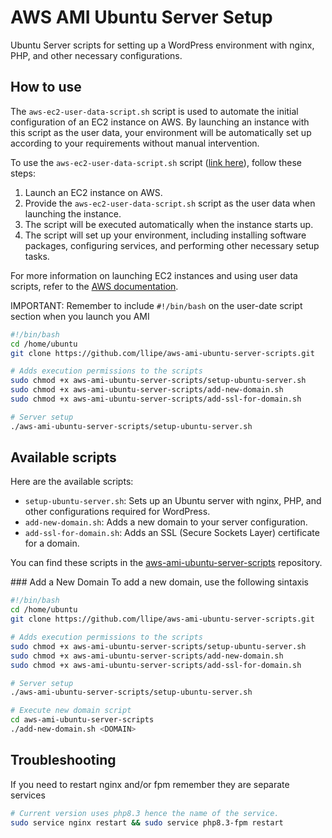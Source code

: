 # AWS AMI Ubuntu Server Setup

Ubuntu Server scripts for setting up a WordPress environment with nginx, PHP, and other necessary configurations.

## How to use

The `aws-ec2-user-data-script.sh` script is used to automate the initial configuration of an EC2 instance on AWS. By launching an instance with this script as the user data, your environment will be automatically set up according to your requirements without manual intervention.

To use the `aws-ec2-user-data-script.sh` script ([link here](aws-ec2-user-data-script.sh)), follow these steps:

1. Launch an EC2 instance on AWS.
2. Provide the `aws-ec2-user-data-script.sh` script as the user data when launching the instance.
3. The script will be executed automatically when the instance starts up.
4. The script will set up your environment, including installing software packages, configuring services, and performing other necessary setup tasks.

For more information on launching EC2 instances and using user data scripts, refer to the [AWS documentation](https://docs.aws.amazon.com/AWSEC2/latest/UserGuide/user-data.html).

IMPORTANT: Remember to include `#!/bin/bash` on the user-date script section when you launch you AMI

```bash
#!/bin/bash
cd /home/ubuntu
git clone https://github.com/llipe/aws-ami-ubuntu-server-scripts.git

# Adds execution permissions to the scripts
sudo chmod +x aws-ami-ubuntu-server-scripts/setup-ubuntu-server.sh
sudo chmod +x aws-ami-ubuntu-server-scripts/add-new-domain.sh
sudo chmod +x aws-ami-ubuntu-server-scripts/add-ssl-for-domain.sh

# Server setup
./aws-ami-ubuntu-server-scripts/setup-ubuntu-server.sh
```

## Available scripts

Here are the available scripts:

- `setup-ubuntu-server.sh`: Sets up an Ubuntu server with nginx, PHP, and other configurations required for WordPress.
- `add-new-domain.sh`: Adds a new domain to your server configuration.
- `add-ssl-for-domain.sh`: Adds an SSL (Secure Sockets Layer) certificate for a domain.

You can find these scripts in the [aws-ami-ubuntu-server-scripts](https://github.com/llipe/aws-ami-ubuntu-server-scripts) repository.

### Add a New Domain
To add a new domain, use the following sintaxis

```bash
#!/bin/bash
cd /home/ubuntu
git clone https://github.com/llipe/aws-ami-ubuntu-server-scripts.git

# Adds execution permissions to the scripts
sudo chmod +x aws-ami-ubuntu-server-scripts/setup-ubuntu-server.sh
sudo chmod +x aws-ami-ubuntu-server-scripts/add-new-domain.sh
sudo chmod +x aws-ami-ubuntu-server-scripts/add-ssl-for-domain.sh

# Server setup
./aws-ami-ubuntu-server-scripts/setup-ubuntu-server.sh

# Execute new domain script
cd aws-ami-ubuntu-server-scripts
./add-new-domain.sh <DOMAIN>
```

## Troubleshooting

If you need to restart nginx and/or fpm remember they are separate services

```bash
# Current version uses php8.3 hence the name of the service.
sudo service nginx restart && sudo service php8.3-fpm restart
```
